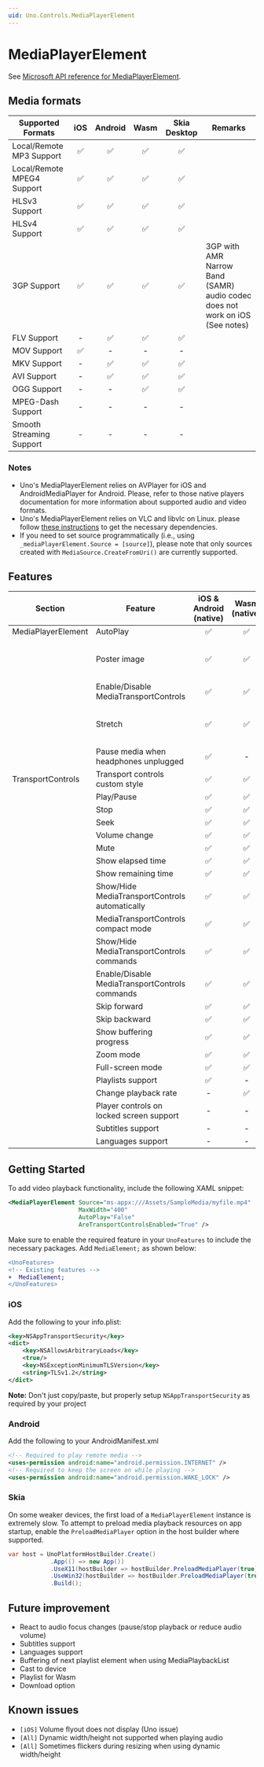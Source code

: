 ```yaml
---
uid: Uno.Controls.MediaPlayerElement
---
```


# MediaPlayerElement

See [Microsoft API reference for MediaPlayerElement](https://learn.microsoft.com/windows/windows-app-sdk/api/winrt/microsoft.ui.xaml.controls.mediaplayerelement).

## Media formats

| Supported Formats          | iOS | Android | Wasm | Skia Desktop  | Remarks                                              |
|----------------------------|:----:|:---------:|:------:|:---------:|------------------------------------------------------------------------------|
| Local/Remote MP3 Support   |  ✅  |    ✅    |  ✅   |    ✅     |                                                                              |
| Local/Remote MPEG4 Support |  ✅  |    ✅    |  ✅   |    ✅     |                                                                            |
| HLSv3 Support              |  ✅  |    ✅    |  ✅   |    ✅     |                                                                            |
| HLSv4 Support              |  ✅  |    ✅    |  ✅   |    ✅     |                                                                            |
| 3GP Support                |  ✅  |    ✅    |  ✅   |    ✅     |3GP with AMR Narrow Band (SAMR) audio codec does not work on iOS (See notes) |
| FLV Support                |  -    |    ✅   |  ✅   |    ✅     |                                                                            |
| MOV Support                |  ✅  |    -     |  -     |    -      |                                                                           |
| MKV Support                |  -    |    ✅   |  ✅   |    ✅     |                                                                            |
| AVI Support                |  -    |    ✅   |  ✅   |    ✅     |                                                                             |
| OGG Support                |  -    |    -    |  ✅   |    ✅     |                                                                            |
| MPEG-Dash Support          |  -    |    -    |  -     |    -      |                                                                           |
| Smooth Streaming Support   |  -    |    -    |  -     |    -      |                                                                           |

### Notes

- Uno's MediaPlayerElement relies on AVPlayer for iOS and AndroidMediaPlayer for Android. Please, refer to those native players documentation for more information about supported audio and video formats.
- Uno's MediaPlayerElement relies on VLC and libvlc on Linux. please follow [these instructions](https://github.com/videolan/libvlcsharp/blob/3.x/docs/linux-setup.md) to get the necessary dependencies.
- If you need to set source programmatically (i.e., using `_mediaPlayerElement.Source = [source]`), please note that only sources created with `MediaSource.CreateFromUri()` are currently supported.

## Features

| Section            | Feature                                        | iOS & Android (native) | Wasm (native) | Skia | Remarks                                       |
| ------------------ | ---------------------------------------------- | :--------------------: | :-----------: | :--: | --------------------------------------------- |
| MediaPlayerElement | AutoPlay                                       |            ✅           |       ✅       |   ✅  |                                               |
|                    | Poster image                                   |            ✅           |       ✅       |   ✅  | Does not show when playing music              |
|                    | Enable/Disable MediaTransportControls          |            ✅           |       ✅       |   ✅  |                                               |
|                    | Stretch                                        |            ✅           |       ✅       |   ✅  | Stretch.None behaves like Stretch.Fill on iOS |
|                    | Pause media when headphones unplugged          |            ✅           |       -         |   -   |                                               |
| TransportControls  | Transport controls custom style                |            ✅           |       ✅       |   ✅  |                                               |
|                    | Play/Pause                                     |            ✅           |       ✅       |   ✅  |                                               |
|                    | Stop                                           |            ✅           |       ✅       |   ✅  |                                               |
|                    | Seek                                           |            ✅           |       ✅       |   ✅  |                                               |
|                    | Volume change                                  |            ✅           |       ✅       |   ✅  |                                               |
|                    | Mute                                           |            ✅           |       ✅       |   ✅  |                                               |
|                    | Show elapsed time                              |            ✅           |       ✅       |   ✅  |                                               |
|                    | Show remaining time                            |            ✅           |       ✅       |   ✅  |                                               |
|                    | Show/Hide MediaTransportControls automatically |            ✅           |       ✅       |   ✅  |                                               |
|                    | MediaTransportControls compact mode            |            ✅           |       ✅       |   ✅  |                                               |
|                    | Show/Hide MediaTransportControls commands      |            ✅           |       ✅       |   ✅  |                                               |
|                    | Enable/Disable MediaTransportControls commands |            ✅           |       ✅       |   ✅  |                                               |
|                    | Skip forward                                   |            ✅           |       ✅       |   ✅  |                                               |
|                    | Skip backward                                  |            ✅           |       ✅       |   ✅  |                                               |
|                    | Show buffering progress                        |            ✅           |       ✅       |   ✅  |                                               |
|                    | Zoom mode                                      |            ✅           |       ✅       |   ✅  |                                               |
|                    | Full-screen mode                               |            ✅           |       ✅       |   -    |                                               |
|                    | Playlists support                              |            ✅           |       -        |   -    |                                               |
|                    | Change playback rate                           |            -             |       ✅       |   ✅  |                                               |
|                    | Player controls on locked screen support       |            -             |       -        |   -   |                                               |
|                    | Subtitles support                              |            -             |       -        |   -   |                                               |
|                    | Languages support                              |            -             |       -        |   -   |                                               |

## Getting Started

To add video playback functionality, include the following XAML snippet:

```xml
<MediaPlayerElement Source="ms-appx:///Assets/SampleMedia/myfile.mp4"
                    MaxWidth="400"
                    AutoPlay="False"
                    AreTransportControlsEnabled="True" />
```

Make sure to enable the required feature in your `UnoFeatures` to include the necessary packages. Add `MediaElement;` as shown below:

```diff
<UnoFeatures>
<!-- Existing features -->
+  MediaElement;
</UnoFeatures>
```

### iOS

Add the following to your info.plist:

```xml
<key>NSAppTransportSecurity</key>
<dict>
    <key>NSAllowsArbitraryLoads</key>
    <true/>
    <key>NSExceptionMinimumTLSVersion</key>
    <string>TLSv1.2</string>
</dict>
```

__Note:__ Don't just copy/paste, but properly setup `NSAppTransportSecurity` as required by your project

### Android

Add the following to your AndroidManifest.xml

```xml
<!-- Required to play remote media -->
<uses-permission android:name="android.permission.INTERNET" />
<!-- Required to keep the screen on while playing -->
<uses-permission android:name="android.permission.WAKE_LOCK" />
```

### Skia

On some weaker devices, the first load of a `MediaPlayerElement` instance is extremely slow. To attempt to preload media playback resources on app startup, enable the `PreloadMediaPlayer` option in the host builder where supported.

```csharp
var host = UnoPlatformHostBuilder.Create()
            .App(() => new App())
            .UseX11(hostBuilder => hostBuilder.PreloadMediaPlayer(true))
            .UseWin32(hostBuilder => hostBuilder.PreloadMediaPlayer(true))
            .Build();
```

## Future improvement

- React to audio focus changes (pause/stop playback or reduce audio volume)
- Subtitles support
- Languages support
- Buffering of next playlist element when using MediaPlaybackList
- Cast to device
- Playlist for Wasm
- Download option

## Known issues

- `[iOS]` Volume flyout does not display (Uno issue)
- `[All]` Dynamic width/height not supported when playing audio
- `[All]` Sometimes flickers during resizing when using dynamic width/height
